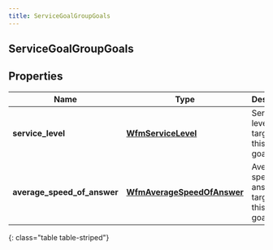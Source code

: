 ```yaml
---
title: ServiceGoalGroupGoals
---
```

## ServiceGoalGroupGoals

## Properties

|Name | Type | Description | Notes|
|------------ | ------------- | ------------- | -------------|
| **service_level** | [**WfmServiceLevel**](WfmServiceLevel.html) | Service level targets for this service goal group | |
| **average_speed_of_answer** | [**WfmAverageSpeedOfAnswer**](WfmAverageSpeedOfAnswer.html) | Average speed of answer targets for this service goal group | |
{: class="table table-striped"}


